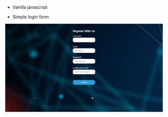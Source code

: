 - Vanilla javascript

- Simple login form 

![](https://github.com/hassaanhameed786/Web-Developnment/blob/master/Form%20validator/Screenshot%20(170).png)
